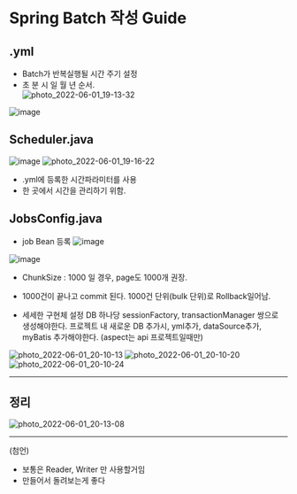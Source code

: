# Spring Batch 작성 Guide

## .yml
- Batch가 반복실행될 시간 주기 설정
- 초 분 시 일 월 년 순서.    
![photo_2022-06-01_19-13-32](https://user-images.githubusercontent.com/104426801/171381724-f4fa5773-bcd5-4da1-9d58-b7a3a7e0dc5c.jpg)

![image](https://user-images.githubusercontent.com/104426801/171381705-8454b9ba-2087-40c3-b7f9-6d0e8bd18781.png)


## Scheduler.java
![image](https://user-images.githubusercontent.com/104426801/171382472-239e8f31-aadb-430c-a8d0-fc3c915b1007.png)
![photo_2022-06-01_19-16-22](https://user-images.githubusercontent.com/104426801/171382514-f1edca4a-2245-4a5a-8019-845ed707086e.jpg)

- .yml에 등록한 시간파라미터를 사용
- 한 곳에서 시간을 관리하기 위함.

## JobsConfig.java
- job Bean 등록
![image](https://user-images.githubusercontent.com/104426801/171383401-b019f423-ebfa-4af4-86ba-091dc22ceb8a.png)



![image](https://user-images.githubusercontent.com/104426801/171385869-d93152aa-5f2f-474e-a0a2-a73bd7aeb48e.png)


* ChunkSize : 1000 일 경우, page도 1000개 권장.
* 1000건이 끝나고 commit 된다. 1000건 단위(bulk 단위)로 Rollback일어남.

* 세세한 구현체 설정
DB 하나당 sessionFactory, transactionManager 쌍으로 생성해야한다.
프로젝트 내 새로운 DB 추가시, yml추가, dataSource추가, myBatis 추가해야한다. (aspect는 api 프로젝트일때만)

![photo_2022-06-01_20-10-13](https://user-images.githubusercontent.com/104426801/171391165-42b5c877-c64f-49cd-8247-a7524acd0502.jpg)
![photo_2022-06-01_20-10-20](https://user-images.githubusercontent.com/104426801/171391171-fd3ffbeb-83c8-488b-bd9a-6e23bc6ea1a9.jpg)
![photo_2022-06-01_20-10-24](https://user-images.githubusercontent.com/104426801/171391178-6c59301a-1d40-49d4-9b50-8eb14d372680.jpg)

*****

## 정리
![photo_2022-06-01_20-13-08](https://user-images.githubusercontent.com/104426801/171391651-37d21c78-db90-49ca-b139-4bf06718d71e.jpg)



*****


(첨언)
* 보통은 Reader, Writer 만 사용할거임
* 만들어서 돌려보는게 좋다

